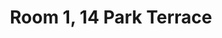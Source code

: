 ---
basin: 'No'
cudn: true
floor: Basement
grade: 7
images: []
living_room: 'No'
location: 14 Park Terrace
name: '1'
network: Wireless Only
title: Room 1, 14 Park Terrace
---